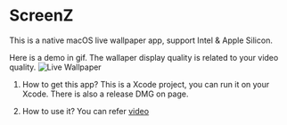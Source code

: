 # ScreenZ

This is a native macOS live wallpaper app, support Intel & Apple Silicon.

Here is a demo in gif. The wallaper display quality is related to your video quality.
![Live Wallpaper]()

1. How to get this app?
This is a Xcode project, you can run it on your Xcode. There is also a release DMG on page.

2. How to use it?
You can refer [video](https://www.bilibili.com/video/BV1sU4y117Dj?spm_id_from=333.999.0.0)
